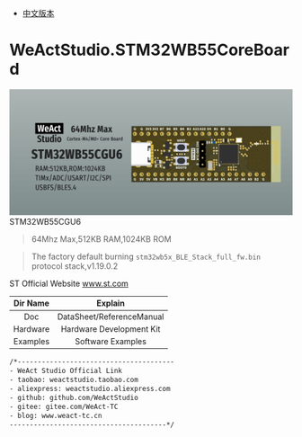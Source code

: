 * [中文版本](./README_zh.md)
# WeActStudio.STM32WB55CoreBoard
![display](Images/1.png)
STM32WB55CGU6
> 64Mhz Max,512KB RAM,1024KB ROM

> The factory default burning `stm32wb5x_BLE_Stack_full_fw.bin` protocol stack,v1.19.0.2

ST Official Website www.st.com

|Dir Name|Explain|
| :--:|:--:|
|Doc|DataSheet/ReferenceManual|
|Hardware|Hardware Development Kit|
|Examples|Software Examples|

```
/*---------------------------------------
- WeAct Studio Official Link
- taobao: weactstudio.taobao.com
- aliexpress: weactstudio.aliexpress.com
- github: github.com/WeActStudio
- gitee: gitee.com/WeAct-TC
- blog: www.weact-tc.cn
---------------------------------------*/
```
